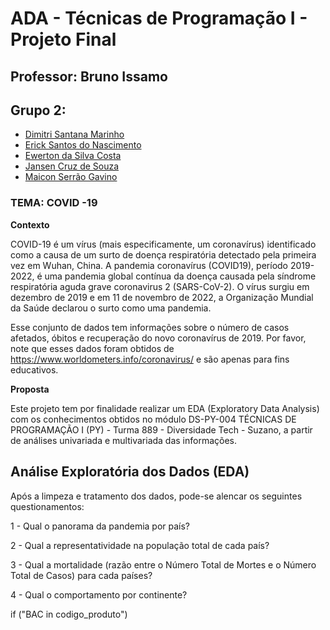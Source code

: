 # ADA - Técnicas de Programação I - Projeto Final

## Professor: Bruno Issamo

## Grupo 2:

*   [Dimitri Santana Marinho](https://github.com/dimitrimarinho) 
*   [Erick Santos do Nascimento](https://github.com/Birunda3000)
*   [Ewerton da Silva Costa](https://github.com/EwertonAvlis)
*   [Jansen Cruz de Souza](https://github.com/jansencdia)
*   [Maicon Serrão Gavino](https://github.com/maicongavino)

### TEMA: COVID -19

**Contexto**

   COVID-19 é um vírus (mais especificamente, um coronavírus) identificado como a causa de um surto de doença respiratória detectado pela primeira vez em Wuhan, China. A pandemia coronavírus (COVID19), período 2019-2022,  é uma pandemia global contínua da doença causada pela síndrome respiratória aguda grave coronavirus 2 (SARS-CoV-2). O vírus surgiu em dezembro de 2019 e em 11 de novembro de 2022, a Organização Mundial da Saúde declarou o surto como uma pandemia.
   
Esse conjunto de dados tem informações sobre o número de casos afetados, óbitos e recuperação do novo coronavírus de 2019. Por favor, note que esses dados foram obtidos de https://www.worldometers.info/coronavirus/ e são apenas para fins educativos.

**Proposta**

Este projeto tem por finalidade realizar um EDA (Exploratory Data Analysis) com os conhecimentos obtidos no módulo DS-PY-004 TÉCNICAS DE PROGRAMAÇÃO I (PY) - Turma 889 - Diversidade Tech - Suzano, a partir de análises univariada e multivariada das informações.


## Análise Exploratória dos Dados (EDA)

Após a limpeza e tratamento dos dados, pode-se alencar os seguintes questionamentos:

1 -  Qual o panorama da pandemia por país?

2 - Qual a representatividade na população total de cada país? 

3 - Qual a mortalidade (razão entre o Número Total de Mortes e o Número Total de Casos) para cada países?

4 - Qual o comportamento por continente?

   if ("BAC in codigo_produto")
